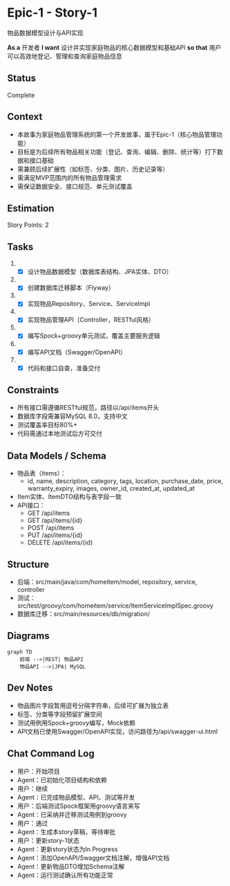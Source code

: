 # Epic-1 - Story-1

物品数据模型设计与API实现

**As a** 开发者
**I want** 设计并实现家庭物品的核心数据模型和基础API
**so that** 用户可以高效地登记、管理和查询家庭物品信息

## Status

Complete

## Context

- 本故事为家庭物品管理系统的第一个开发故事，属于Epic-1（核心物品管理功能）
- 目标是为后续所有物品相关功能（登记、查询、编辑、删除、统计等）打下数据和接口基础
- 需兼顾后续扩展性（如标签、分类、图片、历史记录等）
- 需满足MVP范围内的所有物品管理需求
- 需保证数据安全、接口规范、单元测试覆盖

## Estimation

Story Points: 2

## Tasks

1. - [x] 设计物品数据模型（数据库表结构、JPA实体、DTO）
2. - [x] 创建数据库迁移脚本（Flyway）
3. - [x] 实现物品Repository、Service、ServiceImpl
4. - [x] 实现物品管理API（Controller，RESTful风格）
5. - [x] 编写Spock+groovy单元测试，覆盖主要服务逻辑
6. - [x] 编写API文档（Swagger/OpenAPI）
7. - [x] 代码和接口自查，准备交付

## Constraints

- 所有接口需遵循RESTful规范，路径以/api/items开头
- 数据库字段需兼容MySQL 8.0，支持中文
- 测试覆盖率目标80%+
- 代码需通过本地测试后方可交付

## Data Models / Schema

- 物品表（items）：
  - id, name, description, category, tags, location, purchase_date, price, warranty_expiry, images, owner_id, created_at, updated_at
- Item实体、ItemDTO结构与表字段一致
- API接口：
  - GET /api/items
  - GET /api/items/{id}
  - POST /api/items
  - PUT /api/items/{id}
  - DELETE /api/items/{id}

## Structure

- 后端：src/main/java/com/homeitem/model, repository, service, controller
- 测试：src/test/groovy/com/homeitem/service/ItemServiceImplSpec.groovy
- 数据库迁移：src/main/resources/db/migration/

## Diagrams

```mermaid
graph TD
    前端 -->|REST| 物品API
    物品API -->|JPA| MySQL
```

## Dev Notes

- 物品图片字段暂用逗号分隔字符串，后续可扩展为独立表
- 标签、分类等字段预留扩展空间
- 测试用例用Spock+groovy编写，Mock依赖
- API文档已使用Swagger/OpenAPI实现，访问路径为/api/swagger-ui.html

## Chat Command Log

- 用户：开始项目
- Agent：已初始化项目结构和依赖
- 用户：继续
- Agent：已完成物品模型、API、测试等开发
- 用户：后端测试Spock框架用groovy语言来写
- Agent：已采纳并迁移测试用例到groovy
- 用户：通过
- Agent：生成本story草稿，等待审批
- 用户：更新story-1状态
- Agent：更新story状态为In Progress
- Agent：添加OpenAPI/Swagger文档注解，增强API文档
- Agent：更新物品DTO增加Schema注解
- Agent：运行测试确认所有功能正常 